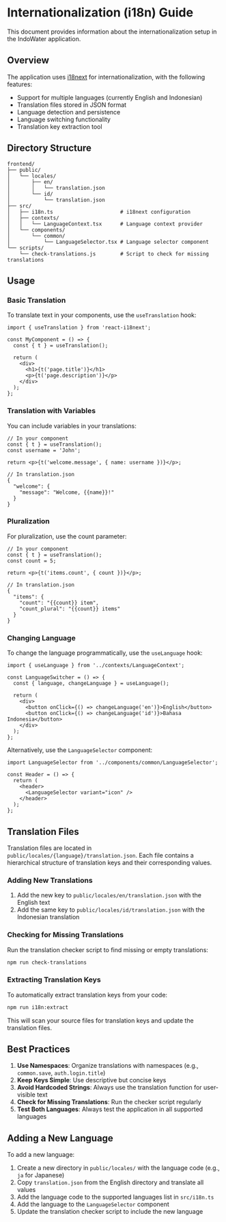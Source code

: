 # Internationalization (i18n) Guide

This document provides information about the internationalization setup in the IndoWater application.

## Overview

The application uses [i18next](https://www.i18next.com/) for internationalization, with the following features:

- Support for multiple languages (currently English and Indonesian)
- Translation files stored in JSON format
- Language detection and persistence
- Language switching functionality
- Translation key extraction tool

## Directory Structure

```
frontend/
├── public/
│   └── locales/
│       ├── en/
│       │   └── translation.json
│       └── id/
│           └── translation.json
├── src/
│   ├── i18n.ts                      # i18next configuration
│   ├── contexts/
│   │   └── LanguageContext.tsx      # Language context provider
│   └── components/
│       └── common/
│           └── LanguageSelector.tsx # Language selector component
└── scripts/
    └── check-translations.js        # Script to check for missing translations
```

## Usage

### Basic Translation

To translate text in your components, use the `useTranslation` hook:

```tsx
import { useTranslation } from 'react-i18next';

const MyComponent = () => {
  const { t } = useTranslation();
  
  return (
    <div>
      <h1>{t('page.title')}</h1>
      <p>{t('page.description')}</p>
    </div>
  );
};
```

### Translation with Variables

You can include variables in your translations:

```tsx
// In your component
const { t } = useTranslation();
const username = 'John';

return <p>{t('welcome.message', { name: username })}</p>;

// In translation.json
{
  "welcome": {
    "message": "Welcome, {{name}}!"
  }
}
```

### Pluralization

For pluralization, use the count parameter:

```tsx
// In your component
const { t } = useTranslation();
const count = 5;

return <p>{t('items.count', { count })}</p>;

// In translation.json
{
  "items": {
    "count": "{{count}} item",
    "count_plural": "{{count}} items"
  }
}
```

### Changing Language

To change the language programmatically, use the `useLanguage` hook:

```tsx
import { useLanguage } from '../contexts/LanguageContext';

const LanguageSwitcher = () => {
  const { language, changeLanguage } = useLanguage();
  
  return (
    <div>
      <button onClick={() => changeLanguage('en')}>English</button>
      <button onClick={() => changeLanguage('id')}>Bahasa Indonesia</button>
    </div>
  );
};
```

Alternatively, use the `LanguageSelector` component:

```tsx
import LanguageSelector from '../components/common/LanguageSelector';

const Header = () => {
  return (
    <header>
      <LanguageSelector variant="icon" />
    </header>
  );
};
```

## Translation Files

Translation files are located in `public/locales/{language}/translation.json`. Each file contains a hierarchical structure of translation keys and their corresponding values.

### Adding New Translations

1. Add the new key to `public/locales/en/translation.json` with the English text
2. Add the same key to `public/locales/id/translation.json` with the Indonesian translation

### Checking for Missing Translations

Run the translation checker script to find missing or empty translations:

```bash
npm run check-translations
```

### Extracting Translation Keys

To automatically extract translation keys from your code:

```bash
npm run i18n:extract
```

This will scan your source files for translation keys and update the translation files.

## Best Practices

1. **Use Namespaces**: Organize translations with namespaces (e.g., `common.save`, `auth.login.title`)
2. **Keep Keys Simple**: Use descriptive but concise keys
3. **Avoid Hardcoded Strings**: Always use the translation function for user-visible text
4. **Check for Missing Translations**: Run the checker script regularly
5. **Test Both Languages**: Always test the application in all supported languages

## Adding a New Language

To add a new language:

1. Create a new directory in `public/locales/` with the language code (e.g., `ja` for Japanese)
2. Copy `translation.json` from the English directory and translate all values
3. Add the language code to the supported languages list in `src/i18n.ts`
4. Add the language to the `LanguageSelector` component
5. Update the translation checker script to include the new language